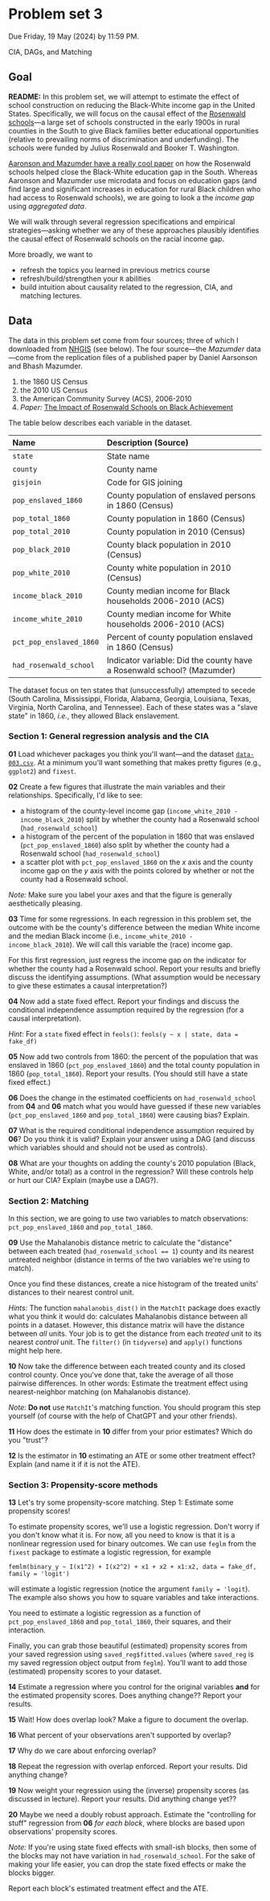 # Problem set 3

Due Friday, 19 May (2024) by 11:59 PM.

CIA, DAGs, and Matching

## Goal

**README:** In this problem set, we will attempt to estimate the effect of school construction on reducing the Black-White income gap in the United States. Specifically, we will focus on the causal effect of the [Rosenwald schools](https://en.wikipedia.org/wiki/Rosenwald_School)—a large set of schools constructed in the early 1900s in rural counties in the South to give Black families better educational opportunities (relative to prevailing norms of discrimination and underfunding). The schools were funded by Julius Rosenwald and Booker T. Washington. 

[Aaronson and Mazumder have a really cool paper](https://www.jstor.org/stable/pdf/10.1086/662962.pdf) on how the Rosenwald schools helped close the Black-White education gap in the South. Whereas Aaronson and Mazumder use microdata and focus on education gaps (and find large and significant increases in education for rural Black children who had access to Rosenwald schools), we are going to look a the *income gap* using *aggregated data*.

We will walk through several regression specifications and empirical strategies—asking whether we any of these approaches plausibly identifies the causal effect of Rosenwald schools on the racial income gap.

More broadly, we want to 

- refresh the topics you learned in previous metrics course
- refresh/build/strengthen your `R` abilities
- build intuition about causality related to the regression, CIA, and matching lectures.

## Data

The data in this problem set come from four sources; three of which I downloaded from [NHGIS](https://nhgis.org) (see below). The four source—the *Mazumder* data—come from the replication files of a published paper by Daniel Aarsonson and Bhash Mazumder.

1. the 1860 US Census
2. the 2010 US Census
3. the American Community Survey (ACS), 2006-2010
4. *Paper:* [The Impact of Rosenwald Schools on Black Achievement](https://www.journals.uchicago.edu/doi/full/10.1086/662962)

The table below describes each variable in the dataset.

| Name | Description (Source) |
|:---|:---|
| `state` | State name |
| `county` | County name |
| `gisjoin` | Code for GIS joining |
| `pop_enslaved_1860` | County population of enslaved persons in 1860 (Census) |
| `pop_total_1860` | County population in 1860 (Census) |
| `pop_total_2010` | County population in 2010 (Census) |
| `pop_black_2010` | County black population in 2010 (Census) |
| `pop_white_2010` | County white population in 2010 (Census) |
| `income_black_2010` | County median income for Black households 2006-2010 (ACS) |
| `income_white_2010` | County median income for White households 2006-2010 (ACS) |
| `pct_pop_enslaved_1860` | Percent of county population enslaved in 1860 (Census) |
| `had_rosenwald_school` | Indicator variable: Did the county have a Rosenwald school? (Mazumder) |

The dataset focus on ten states that (unsuccessfully) attempted to secede (South Carolina, Mississippi, Florida, Alabama, Georgia, Louisiana, Texas, Virginia, North Carolina, and Tennessee). Each of these states was a "slave state" in 1860, *i.e.*, they allowed Black enslavement.

### Section 1: General regression analysis and the CIA

**01** Load whichever packages you think you'll want—and the dataset [`data-003.csv`](https://raw.githack.com/edrubin/EC607S24/master/problem-sets/003/data-003.csv). At a minimum you'll want something that makes pretty figures (e.g., `ggplot2`) and `fixest`.

**02** Create a few figures that illustrate the main variables and their relationships. Specifically, I'd like to see:

- a histogram of the county-level income gap (`income_white_2010 - income_black_2010`) split by whether the county had a Rosenwald school (`had_rosenwald_school`)
- a histogram of the percent of the population in 1860 that was enslaved (`pct_pop_enslaved_1860`) also split by whether the county had a Rosenwald school (`had_rosenwald_school`)
- a scatter plot with `pct_pop_enslaved_1860` on the *x* axis and the county income gap on the *y* axis with the points colored by whether or not the county had a Rosenwald school.

*Note:* Make sure you label your axes and that the figure is generally aesthetically pleasing.

**03** Time for some regressions. In each regression in this problem set, the outcome with be the county's difference between the median White income and the median Black income (i.e., `income_white_2010 - income_black_2010`). We will call this variable the (race) income gap.

For this first regression, just regress the income gap on the indicator for whether the county had a Rosenwald school. Report your results and briefly discuss the identifying assumptions. (What assumption would be necessary to give these estimates a causal interpretation?)

**04** Now add a state fixed effect. Report your findings and discuss the conditional independence assumption required by the regression (for a causal interpretation).

*Hint:* For a `state` fixed effect in `feols()`: `feols(y ~ x | state, data = fake_df)`

**05** Now add two controls from 1860: the percent of the population that was enslaved in 1860 (`pct_pop_enslaved_1860`) and the total county population in 1860 (`pop_total_1860`). Report your results. (You should still have a state fixed effect.)

**06** Does the change in the estimated coefficients on `had_rosenwald_school` from **04** and **06** match what you would have guessed if these new variables (`pct_pop_enslaved_1860` and `pop_total_1860`) were causing bias? Explain.

**07** What is the required conditional independence assumption required by **06**? Do you think it is valid? Explain your answer using a DAG (and discuss which variables should and should not be used as controls).

**08** What are your thoughts on adding the county's 2010 population (Black, White, and/or total) as a control in the regression? Will these controls help or hurt our CIA? Explain (maybe use a DAG?).

### Section 2: Matching

In this section, we are going to use two variables to match observations: `pct_pop_enslaved_1860` and `pop_total_1860`.

**09**  Use the Mahalanobis distance metric to calculate the "distance" between each treated (`had_rosenwald_school == 1`) county and its nearest untreated neighbor (distance in terms of the two variables we're using to match).

Once you find these distances, create a nice histogram of the treated units' distances to their nearest control unit.

*Hints:* The function `mahalanobis_dist()` in the `MatchIt` package does exactly what you think it would do: calculates Mahalanobis distance between all points in a dataset. However, this distance matrix will have the distance between *all* units. Your job is to get the distance from each *treated* unit to its nearest *control* unit. The `filter()` (in `tidyverse`) and `apply()` functions might help here.

**10** Now take the difference between each treated county and its closed control county. Once you've done that, take the average of all those pairwise differences. In other words: Estimate the treatment effect using nearest-neighbor matching (on Mahalanobis distance).

*Note:* **Do not** use `MatchIt`'s matching function. You should program this step yourself (of course with the help of ChatGPT and your other friends).

**11** How does the estimate in **10** differ from your prior estimates? Which do you "trust"?

**12** Is the estimator in **10** estimating an ATE or some other treatment effect? Explain (and name it if it is not the ATE).

### Section 3: Propensity-score methods

**13** Let's try some propensity-score matching. Step 1: Estimate some propensity scores!

To estimate propensity scores, we'll use a logistic regression. Don't worry if you don't know what it is. For now, all you need to know is that it is a nonlinear regression used for binary outcomes. We can use `feglm` from the `fixest` package to estimate a logistic regression, for example

`femlm(binary_y ~ I(x1^2) + I(x2^2) + x1 + x2 + x1:x2, data = fake_df, family = 'logit')`

will estimate a logistic regression (notice the argument `family = 'logit`). The example also shows you how to square variables and take interactions.

You need to estimate a logistic regression as a function of `pct_pop_enslaved_1860` and `pop_total_1860`, their squares, and their interaction. 

Finally, you can grab those beautiful (estimated) propensity scores from your saved regression using `saved_reg$fitted.values` (where `saved_reg` is my saved regression object output from `feglm`). You'll want to add those (estimated) propensity scores to your dataset.

**14** Estimate a regression where you control for the original variables **and** for the estimated propensity scores. Does anything change?? Report your results.

**15** Wait! How does overlap look? Make a figure to document the overlap.

**16** What percent of your observations aren't supported by overlap?

**17** Why do we care about enforcing overlap?

**18** Repeat the regression with overlap enforced. Report your results. Did anything change?

**19** Now weight your regression using the (inverse) propensity scores (as discussed in lecture). Report your results. Did anything change yet??

**20** Maybe we need a doubly robust approach. Estimate the "controlling for stuff" regression from **06** *for each block*, where blocks are based upon observations' propensity scores.

*Note:* If you're using state fixed effects with small-ish blocks, then some of the blocks may not have variation in `had_rosenwald_school`. For the sake of making your life easier, you can drop the state fixed effects or make the blocks bigger.

Report each block's estimated treatment effect and the ATE.

